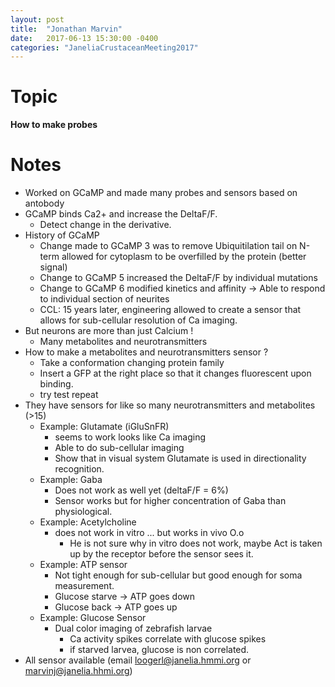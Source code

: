 ```yaml
---
layout: post
title:  "Jonathan Marvin"
date:   2017-06-13 15:30:00 -0400
categories: "JaneliaCrustaceanMeeting2017"
---
```


# Topic
**How to make probes**

# Notes
* Worked on GCaMP and made many probes and sensors based on antobody
* GCaMP binds Ca2+ and increase the DeltaF/F.
  * Detect change in the derivative.
* History of GCaMP
  * Change made to GCaMP 3 was to remove Ubiquitilation tail on N-term allowed for cytoplasm to be overfilled by the protein (better signal)
  * Change to GCaMP 5 increased the DeltaF/F by individual mutations
  * Change to GCaMP 6 modified kinetics and affinity -> Able to respond to individual section of neurites
  * CCL: 15 years later, engineering allowed to create a sensor that allows for sub-cellular resolution of Ca imaging.
* But neurons are more than just Calcium !
  * Many metabolites and neurotransmitters
* How to make a metabolites and neurotransmitters sensor ?
  * Take a conformation changing protein family
  * Insert a GFP at the right place so that it changes fluorescent upon binding.
  * try test repeat
* They have sensors for like so many neurotransmitters and metabolites (>15)
  * Example: Glutamate (iGluSnFR)
    * seems to work looks like Ca imaging
    * Able to do sub-cellular imaging
    * Show that in visual system Glutamate is used in directionality recognition.
  * Example: Gaba
    * Does not work as well yet (deltaF/F = 6%)
    * Sensor works but for higher concentration of Gaba than physiological.
  * Example: Acetylcholine
    * does not work in vitro ... but works in vivo O.o
      * He is not sure why in vitro does not work, maybe Act is taken up by the receptor before the sensor sees it.
  * Example: ATP sensor
    * Not tight enough for sub-cellular but good enough for soma measurement.
    * Glucose starve -> ATP goes down
    * Glucose back -> ATP goes up
  * Example: Glucose Sensor
    * Dual color imaging of zebrafish larvae
      * Ca activity spikes correlate with glucose spikes
      * if starved larvea, glucose is non correlated.
* All sensor available (email loogerl@janelia.hmmi.org or marvinj@janelia.hhmi.org)
